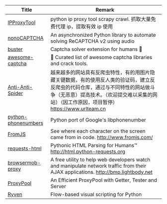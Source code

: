 | Title                             | Remark |
| --------- | ------ |
|[IPProxyTool](https://github.com/awolfly9/IPProxyTool)|python ip proxy tool scrapy crawl. 抓取大量免费代理 ip，提取有效 ip 使用|
|[nonoCAPTCHA](https://github.com/mikeyy/nonoCAPTCHA)|An asynchronized Python library to automate solving ReCAPTCHA v2 using audio|
|[buster](https://github.com/dessant/buster)|Captcha solver extension for humans 🐶|
|[awesome-captcha](https://github.com/ZYSzys/awesome-captcha)|🔑 Curated list of awesome captcha libraries and crack tools. |
|[Anti-Anti-Spider](https://github.com/luyishisi/Anti-Anti-Spider)|越来越多的网站具有反爬虫特性，有的用图片隐藏关键数据，有的使用反人类的验证码，建立反反爬虫的代码仓库，通过与不同特性的网站做斗争（无恶意）提高技术。（欢迎提交难以采集的网站）（因工作原因，项目暂停） https://www.urlteam.cn|
|[python-phonenumbers](https://github.com/daviddrysdale/python-phonenumbers)|Python port of Google's libphonenumber|
|[FromJS](https://github.com/mattzeunert/FromJS)|See where each character on the screen came from in code. http://www.fromjs.com/|
|[requests-html](https://github.com/psf/requests-html)|Pythonic HTML Parsing for Humans™ http://html.python-requests.org|
|[browsermob-proxy](https://github.com/lightbody/browsermob-proxy)|A free utility to help web developers watch and manipulate network traffic from their AJAX applications. http://bmp.lightbody.net|
|[ProxyPool](https://github.com/Python3WebSpider/ProxyPool)|An Efficient ProxyPool with Getter, Tester and Server |
|[Ryven](https://github.com/leon-thomm/Ryven)|Flow-based visual scripting for Python|
